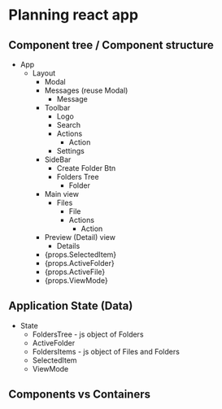 # Planning react app

## Component tree / Component structure
- App
    - Layout
        - Modal
        - Messages (reuse Modal)
            - Message
        - Toolbar
            - Logo
            - Search
            - Actions
                - Action
            - Settings
        - SideBar
            - Create Folder Btn
            - Folders Tree
                - Folder
        - Main view
            - Files
                - File
                - Actions
                    - Action
        - Preview (Detail) view
            - Details
        - {props.SelectedItem}
        - {props.ActiveFolder}
        - {props.ActiveFile}
        - {props.ViewMode}    


## Application State (Data)
- State
    - FoldersTree - js object of Folders
    - ActiveFolder
    - FoldersItems - js object of Files and Folders
    - SelectedItem
    - ViewMode
    

## Components vs Containers
